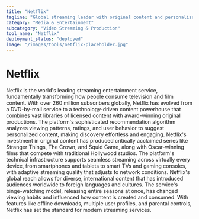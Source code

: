 ```yaml
---
title: "Netflix"
tagline: "Global streaming leader with original content and personalization"
category: "Media & Entertainment"
subcategory: "Video Streaming & Production"
tool_name: "Netflix"
deployment_status: "deployed"
image: "/images/tools/netflix-placeholder.jpg"
---
```


# Netflix

Netflix is the world's leading streaming entertainment service, fundamentally transforming how people consume television and film content. With over 260 million subscribers globally, Netflix has evolved from a DVD-by-mail service to a technology-driven content powerhouse that combines vast libraries of licensed content with award-winning original productions. The platform's sophisticated recommendation algorithm analyzes viewing patterns, ratings, and user behavior to suggest personalized content, making discovery effortless and engaging. Netflix's investment in original content has produced critically acclaimed series like Stranger Things, The Crown, and Squid Game, along with Oscar-winning films that compete with traditional Hollywood studios. The platform's technical infrastructure supports seamless streaming across virtually every device, from smartphones and tablets to smart TVs and gaming consoles, with adaptive streaming quality that adjusts to network conditions. Netflix's global reach allows for diverse, international content that has introduced audiences worldwide to foreign languages and cultures. The service's binge-watching model, releasing entire seasons at once, has changed viewing habits and influenced how content is created and consumed. With features like offline downloads, multiple user profiles, and parental controls, Netflix has set the standard for modern streaming services.
